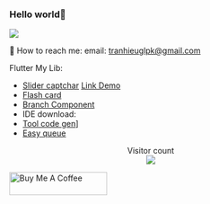 ### Hello world👋
![](https://github-readme-stats.vercel.app/api?username=BrianTV98&count_private=true&show_icons=true&theme=radical)


💬 How to reach me: email: tranhieuglpk@gmail.com

Flutter My Lib: 
  * [Slider captchar][slider_captcha_link]  [Link Demo][slider_link_demo]
  * [Flash card][flash_card_link] 
  * [Branch Component][branch_component]
  * IDE download:
  * [Tool code gen][tool_code_gen]]
  * [Easy queue][easy_queue_link]
  
  

<p align="center"> 
  Visitor count<br>
  <img src="https://profile-counter.glitch.me/BrianTV98/count.svg" />
</p>

 

<a href="https://www.buymeacoffee.com/brianTV98" target="_blank"><img src="https://cdn.buymeacoffee.com/buttons/default-orange.png" alt="Buy Me A Coffee" height="41" width="174"></a>



<!--
**BrianTV98/BrianTV98** is a ✨ _special_ ✨ repository because its `README.md` (this file) appears on your GitHub profile.

Here are some ideas to get you started:

- 🔭 I’m currently working on ASC VN
- 🌱 I’m currently learning ...
- 👯 I’m looking to collaborate on ...
- 🤔 I’m looking for help with ...
- 💬 Ask me about ...
- 📫 How to reach me: ...
- 😄 Pronouns: ...
- ⚡ Fun fact: ...
-->
[slider_captcha_link]:<https://pub.dev/packages/slider_captcha>
[slider_link_demo]:<https://www.fluwix.com/slider_captcha_showcase>
[flash_card_link]:<https://pub.dev/packages/flash_card>
[tool_code_gen]:<https://briantv98.github.io/flutter_tool_gen/>
[easy_queue_link]:<https://pub.dev/packages/easy_queue>
[branch_component]:<https://pub.dev/packages/branch_component>
